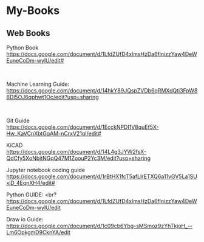 # My-Books

## Web Books



Python Book <br>
https://docs.google.com/document/d/1LfdZUfD4xlmsHzDa6flnizzYaw4DeWEuneCoDm-wylU/edit#

<br>

Machine Learning Guide:
https://docs.google.com/document/d/14hkY89JQspZVDb6qRMXdQti3FpW86Dl5OJ6qphwt1Oc/edit?usp=sharing

<br>

Git Guide <br>
https://docs.google.com/document/d/1EcckNPDI1V8quEf5X-Hw_KaVCnXbtGqAM-nCrxV21qI/edit#


KiCAD <br>
https://docs.google.com/document/d/14L4g3JYW2fsX-QdCfy5XoNbjtNGqQ47M1ZoouP2Yc3M/edit?usp=sharing


Jupyter notebook coding guide <br>
https://docs.google.com/document/d/1rBtHX1fcT5afLlrETXQ6a11vGV5La1SUxjD_4EqnXH4/edit#


Python GUIDE: <br?
https://docs.google.com/document/d/1LfdZUfD4xlmsHzDa6flnizzYaw4DeWEuneCoDm-wylU/edit


Draw io Guide: <br>
https://docs.google.com/document/d/1c09cb6Ybg-sMSmoz9zYhTkjoH_--Lm6OpkgmD9CknYA/edit







